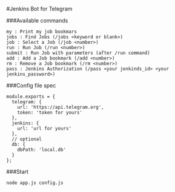 #Jenkins Bot for Telegram


###Available commands
```
my : Print my job bookmars
jobs : Find Jobs (/jobs <keyword or blank>)
job : Select a Job (/job <number>)
run : Run Job (/run <number>)
submit : Run Job with parameters (after /run command)
add : Add a Job bookmark (/add <number>)
rm : Remove a Job bookmark (/rm <number>)
pass : Jenkins Authorization (/pass <your jenkinds_id> <your jenkins_password>)
```

###Config file spec
```
module.exports = {
  telegram: {
    url: 'https://api.telegram.org',
    token: 'token for yours'
  },
  jenkins: {
    url: 'url for yours'
  },
  // optional
  db: {
    dbPath: 'local.db'
  }
};
```

###Start
```
node app.js config.js
```

